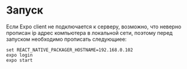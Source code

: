 # Запуск
Если Expo client не подключается к серверу, возможно, 
что неверно прописан ip адрес компьютера в локальной сети, 
поэтому перед запуском необходимо прописать следующиее:
```
set REACT_NATIVE_PACKAGER_HOSTNAME=192.168.0.102
expo login
expo start
```